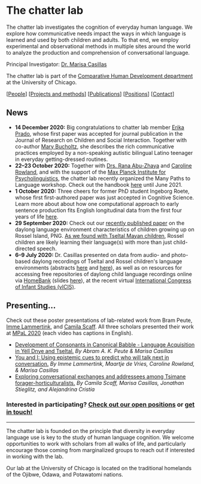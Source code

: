 # The chatter lab

The chatter lab investigates the cognition of everyday human language. We explore how communicative needs impact the ways in which language is learned and used by both children and adults. To that end, we employ experimental and observational methods in multiple sites around the world to analyze the production and comprehension of conversational language.

Principal Investigator: [Dr. Marisa Casillas](./people/marisa-aboutme.md)

The chatter lab is part of the [Comparative Human Development department](https://humdev.uchicago.edu/) at the University of Chicago.

[[People](./people.md)] [[Projects and methods](./projects.md)] [[Publications](./publications.md)] [[Positions](./positions.md)] [[Contact](./contact.md)]

## News

* **14 December 2020:** Big congratulations to chatter lab member [Erika Prado](https://marisacasillas.github.io/chatterlab/people/erika-aboutme.html), whose first paper was accepted for journal publication in the Journal of Research on Children and Social Interaction. Together with co-author [Mary Bucholtz](https://bucholtz.linguistics.ucsb.edu/), she describes the rich communicative practices employed by a non-speaking autistic bilingual Latino teenager in everyday getting-dressed routines.
* **22–23 October 2020:** Together with [Drs. Rana Abu-Zhaya](https://www.researchgate.net/profile/Rana_Abu-Zhaya) and [Caroline Rowland](https://www.mpi.nl/people/rowland-caroline), and with the support of the [Max Planck Institute for Psycholinguistics](https://www.mpi.nl/), the chatter lab recently organized the Many Paths to Language workshop. Check out the handbook [here](./MPaL_handbook.md) until June 2021.
* **1 October 2020:** Three cheers for former PhD student Ingeborg Roete, whose first first-authored paper was just accepted in Cognitive Science. Learn more about about how one computational approach to early sentence production fits English longitudinal data from the first four years of life [here](./lab-publications/Roete_et_al_accepted_Modeling_input_statistics_in_child_speech_productions_CognitiveScience.pdf).
* **29 September 2020:** Check out our [recently published paper](./lab-publications/Casillas_et_al_2020_Early_language_experience_in_a_Papuan_community_JCL.pdf) on the daylong language environment characteristics of children growing up on Rossel Island, PNG. [As we found with Tseltal Mayan children]((./lab-publications/Casillas_et_al_2019_Early_language_experience_in_a_Tseltal_Mayan_village_ChiDev.pdf)), Rossel children are likely learning their language(s) with more than just child-directed speech.
* **6–9 July 2020:** Dr. Casillas presented on data from audio- and photo-based daylong recordings of Tseltal and Rossel children's language environments (abstracts [here](https://docs.google.com/document/d/12idVHgSDQIJcHN4HeHeWRhN-kkxHHd2mceR0P5aukyA/edit?usp=sharing) and [here](https://docs.google.com/document/d/1Acsnv-_bM9dYSb9eFGTBrAQAFk94-n5C7cbKsqTNYfg/edit?usp=sharing)), as well as on resources for accessing free repositories of daylong child language recordings online via [HomeBank](https://homebank.talkbank.org/) (slides [here](https://docs.google.com/presentation/d/1NvpeuBTKIi4FaiXjvrnnpYbLgS3UITTLA_mxynY9w04/edit?usp=sharing)), at the recent virtual [International Congress of Infant Studies (vICIS)](https://infantstudies.org/program/).

## Presenting...

Check out these poster presentations of lab-related work from Bram Peute, [Imme Lammertink](https://sites.google.com/site/immelammertink/home), and [Camila Scaff](https://camilascaff.com/). All three scholars presented their work at [MPaL 2020](./MPaL_handbook.md) (each video has captions in English).

* [Development of Consonants in Canonical Babble - Language Acquisition in Yélî Dnye and Tseltal.](https://uchicago.box.com/s/57yqhzxpzubseyv8h3v7ucqv98c4sa4w) _By Abram A. K. Peute & Marisa Casillas_
* [You and I: Using epistemic cues to predict who will talk next in conversation.](https://uchicago.box.com/s/321kil7wz696ok08tk0tcjmy5xjmuu80) _By Imme Lammertink, Maartje de Vries, Caroline Rowland, & Marisa Casillas_
* [Exploring conversational exchanges and addressees among Tsimane forager-horticulturalists.](https://uchicago.box.com/s/n8zs3aa7s2tijmalj8sf50m9fu65ptvp) _By Camila Scaff, Marisa Casillas, Jonathan Stieglitz, and Alejandrina Cristia_


### Interested in participating? [Check out our open positions](./positions.md) or [get in touch!](./contact.md)

----
The chatter lab is founded on the principle that diversity in everyday language use is key to the study of human language cognition. We welcome opportunities to work with scholars from all walks of life, and particularly encourage those coming from marginalized groups to reach out if interested in working with the lab.

Our lab at the University of Chicago is located on the traditional homelands of the Ojibwe, Odawa, and Potawatomi nations.
